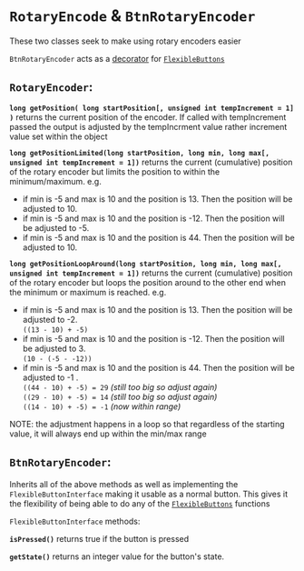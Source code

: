 # `RotaryEncode` & `BtnRotaryEncoder`

These two classes seek to make using rotary encoders easier

`BtnRotaryEncoder` acts as a [decorator](https://en.wikipedia.org/wiki/Decorator_pattern) for [`FlexibleButtons`](https://github.com/evanwills/FlexibleButtons)

## `RotaryEncoder`:

__`long getPosition( long startPosition[, unsigned int tempIncrement = 1] )`__ returns the current position of the encoder. If called with tempIncrement passed the output is adjusted by the tempIncrment value rather increment value set within the object

__`long getPositionLimited(long startPosition, long min, long max[, unsigned int tempIncrement = 1])`__ returns the current (cumulative) position of the rotary encoder but limits the position to within the minimum/maximum. e.g.
*	if min is -5 and max is 10 and the position is 13. Then the position will be adjusted to 10.
*	if min is -5 and max is 10 and the position is -12. Then the position will be adjusted to -5.
*	if min is -5 and max is 10 and the position is 44. Then the position will be adjusted to 10.

__`long getPositionLoopAround(long startPosition, long min, long max[, unsigned int tempIncrement = 1])`__ returns the current (cumulative) position of the rotary encoder but loops the position around to the other end when the minimum or maximum is reached. e.g.
*	if min is -5 and max is 10 and the position is 13. Then the position will be adjusted to -2.<br />`((13 - 10) + -5)`
*	if min is -5 and max is 10 and the position is -12. Then the position will be adjusted to 3.<br />`(10 - (-5 - -12))`
*	if min is -5 and max is 10 and the position is 44. Then the position will be adjusted to -1	.<br />`((44 - 10) + -5) = 29` _(still too big so adjust again)_<br />`((29 - 10) + -5) = 14` _(still too big so adjust again)_<br />`((14 - 10) + -5) = -1` _(now within range)_

NOTE: the adjustment happens in a loop so that regardless of the starting value, it will always end up within the min/max range


## `BtnRotaryEncoder`:

Inherits all of the above methods as well as implementing the `FlexibleButtonInterface` making it usable as a normal button. This gives it the flexibility of being able to do any of the [`FlexibleButtons`](https://github.com/evanwills/FlexibleButtons) functions

`FlexibleButtonInterface` methods:

__`isPressed()`__ returns true if the button is pressed

__`getState()`__ returns an integer value for the button's state.
